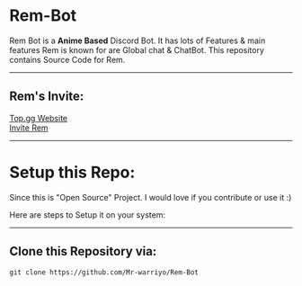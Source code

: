 # Rem-Bot
Rem Bot is a __Anime Based__ Discord Bot. It has lots of Features &amp; main features Rem is known for are Global chat &amp; ChatBot. This repository contains Source Code for Rem.

<hr />

## Rem's Invite:
[Top.gg Website](https://top.gg/bot/808260610924085309)
<br />
[Invite Rem](https://top.gg/bot/808260610924085309/invite)

<hr />

# Setup this Repo:
<p> Since this is "Open Source" Project. I would love if you contribute or use it :) </p>
<p> Here are steps to Setup it on your system: </p>

<hr />

## Clone this Repository via:
```
git clone https://github.com/Mr-warriyo/Rem-Bot
```